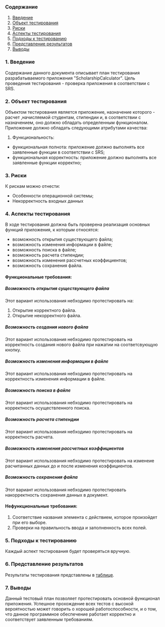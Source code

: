### Содержание
  1. [Введение](#1)
  2. [Объект тестирования](#2)
  3. [Риски](#3)
  4. [Аспекты тестирования](#4)<br>
  5. [Подходы к тестированию](#5)
  6. [Представление результатов](#6)
  7. [Выводы](#7)

<a name="1"></a>
### 1. Введение
  Содержание данного документа описывает план тестирования разрабатываемого приложения "ScholarshipCalculator". Цель проведения тестирования - проверка приложения в соответствии с SRS.

<a name="2"></a>
### 2. Объект тестирования
Объектом тестирования является приложение, назначение которого - расчет ,начисляемой студентам, стипендии и, в соответствии с назначением, оно должно обладать определенным функционалом. Приложение должно обладать следующими атрибутами качества: 
   
   1. Функциональность:
+ функциональная полнота: приложение должно выполнять все заявленные функции в соответствии с SRS;
+ функциональная корректность: приложение должно выполнять все заявленные функции корректно;

<a name="3"></a>
### 3. Риски
К рискам можно отнести:
* Особенности операционной системы;
* Некорректность входных данных

<a name="4"></a>
### 4. Аспекты тестирования
В ходе тестирования должна быть проверена реализация основных функций приложения, к которым относятся:
* возможность открытия существующего файла;
* возможность изменения информации в файле;
* возможность поиска в файле;
* возможность расчета стипендии;
* возможность изменения рассчетных коэффициентов;
* возможность сохранения файла.

#### Функциональные требования:

##### Возможность открытия существующего файла
Этот вариант использования небходимо протестировать на:
1. Открытие корректного файла.
2. Открытие некорректного файла.

##### Возможность создания нового файла
Этот вариант использования небходимо протестировать на корректность создания нового файла при нажатии на соответсвующую кнопку.

##### Возможность  изменения информации в файле
Этот вариант использования небходимо протестировать на корректность изменения информации в файле.

##### Возможность поиска в файле
Этот вариант использования небходимо протестировать на корректность осуществленного поиска.

##### Возможность расчета стипендии
Этот вариант использования небходимо протестировать на корректность расчета.

##### Возможность изменения рассчетных коэффициентов
Этот вариант использования небходимо протестировать на изменеие расчитанных данных до и после изменения коэффициентов.

##### Возможность сохранения файла
Этот вариант использования небходимо протестировать накорректность сохранения данных в документ.

#### Нефункциональные требования:
1. Соответствие названия элемента с действием, которое произойдет при его выборе.
2. Проверки на правильность ввода и заполненность всех полей.

<a name="5"></a>
### 5. Подходы к тестированию
Каждый аспект тестирования будет проверяться вручную.

<a name="6"></a>
### 6. Представление результатов
Результаты тестирования представлены в [таблице](https://github.com/IvanMazur650503/ScholarshipCalculator/blob/master/Documents/Testing/TestResult.md).

<a name="7"></a>
### 7. Выводы
Данный тестовый план позволяет протестировать основной функционал приложения. Успешное прохождение всех тестов с высокой вероятностью может говорить о хорошей работоспособности, и о том, что данное программное обеспечение работает корректно и соответствует заявленным требованиям.

